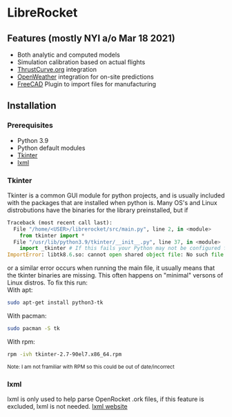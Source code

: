 # LibreRocket
## Features (mostly NYI a/o Mar 18 2021)
 - Both analytic and computed models
 - Simulation calibration based on actual flights
 - [ThrustCurve.org](https://www.thrustcurve.org) integration
 - [OpenWeather](https://openweathermap.org/api) integration for on-site predictions
 - [FreeCAD](https://github.com/FreeCAD/FreeCAD) Plugin to import files for manufacturing
## Installation
### Prerequisites 
 - Python 3.9
 - Python default modules
 - [Tkinter](#Tkinter)
 - [lxml](#lxml)
### Tkinter
Tkinter is a common GUI module for python projects, and is usually included with the packages that are installed when python is. Many OS's and Linux distrobutions have the binaries for the library preinstalled, but if
~~~python
Traceback (most recent call last):
  File "/home/<USER>/librerocket/src/main.py", line 2, in <module>
    from tkinter import *
  File "/usr/lib/python3.9/tkinter/__init__.py", line 37, in <module>
    import _tkinter # If this fails your Python may not be configured for Tk
ImportError: libtk8.6.so: cannot open shared object file: No such file or directory
~~~
or a similar error occurs when running the main file, it usually means that the tkinter binaries are missing. This often happens on "minimal" versons of Linux distros. To fix this run:<br>
With apt:
~~~sh
sudo apt-get install python3-tk
~~~
With pacman:
~~~sh
sudo pacman -S tk
~~~
With rpm:
~~~sh
rpm -ivh tkinter-2.7-90el7.x86_64.rpm
~~~
<sup>Note: I am not framiliar with RPM so this could be out of date/incorrect</sup>

### lxml
lxml is only used to help parse OpenRocket .ork files, if this feature is excluded, lxml is not needed.
[lxml website](https://lxml.de)
